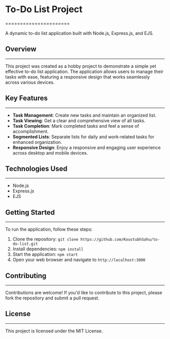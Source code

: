 # To-Do List Project
======================

A dynamic to-do list application built with Node.js, Express.js, and EJS.

## Overview
------------

This project was created as a hobby project to demonstrate a simple yet effective to-do list application. The application allows users to manage their tasks with ease, featuring a responsive design that works seamlessly across various devices.

## Key Features
---------------

* **Task Management**: Create new tasks and maintain an organized list.
* **Task Viewing**: Get a clear and comprehensive view of all tasks.
* **Task Completion**: Mark completed tasks and feel a sense of accomplishment.
* **Segmented Lists**: Separate lists for daily and work-related tasks for enhanced organization.
* **Responsive Design**: Enjoy a responsive and engaging user experience across desktop and mobile devices.

## Technologies Used
--------------------

* Node.js
* Express.js
* EJS

## Getting Started
-------------------

To run the application, follow these steps:

1. Clone the repository: `git clone https://github.com/KoustubhSahu/to-do-list.git`
3. Install dependencies: `npm install`
4. Start the application: `npm start`
5. Open your web browser and navigate to `http://localhost:3000`

## Contributing
---------------

Contributions are welcome! If you'd like to contribute to this project, please fork the repository and submit a pull request.

## License
---------

This project is licensed under the MIT License.
